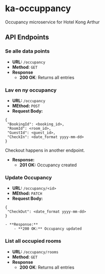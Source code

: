 # ka-occuppancy
Occupancy microservice for Hotel Kong Arthur

## API Endpoints
### Se alle data points
 - **URL:** `/occupancy`
 - **Method**: `GET`
 - **Response**
    - **200 OK**: Returns all entries

### Lav en ny occupancy
   - **URL:** `/occupancy`
   - **MEthod:** `POST`
   - **Request Body:**
   ```
   {
    "BookingId": <booking_id>,
    "RoomId": <room_id>,
    "GuestId": <guest_id>,
    "CheckIn": <date_format yyyy-mm-dd>
   }
   ```

   Checkout happens in another endpoint.

   - **Response:**
      - **201 OK:** Occupancy created


### Update Occupancy
   - **URL:** `/occupancy/<id>`
   - **MEthod:** `PATCH`
   - **Request Body:**
   ```
   {
    "CheckOut": <date_format yyyy-mm-dd>
   }
   ```
    - **Response:**
        - **200 OK:** Occupancy updated

### List all occupied rooms
 - **URL:** `/occupancy/rooms`
 - **Method**: `GET`
 - **Response**
    - **200 OK**: Returns all entries

